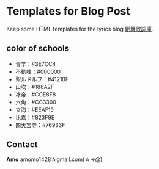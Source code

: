 # Templates for Blog Post

Keep some HTML templates for the lyrics blog [網舞歌詞庫](http://tenimyusong.blogspot.com/).

## color of schools
- 青学：#3E7CC4
- 不動峰：#000000
- 聖ルドルフ：#41210F
- 山吹：#188A2F
- 冰帝：#CCE8F8
- 六角：#CC3300
- 立海：#EEAF19
- 比嘉：#823F9E
- 四天宝寺：#76933F

Contact
---
**Amo** amomo1428☆gmail.com(☆→@)
